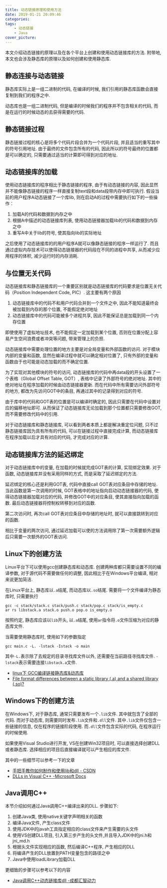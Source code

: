 ```yaml
---
title: 动态链接原理和使用方法
date: 2019-01-21 20:09:46
categories:
tags:
    - 动态链接
    - Java
cover_picture:
---
```

<!-- <script type="text/javascript" src="https://cdnjs.cloudflare.com/ajax/libs/mathjax/2.7.4/MathJax.js?config=default"></script> -->


本文介绍动态链接的原理以及在各个平台上创建和使用动态链接库的方法. 附带地, 本文也会涉及静态库的原理以及如何创建和使用静态库.



静态连接与动态链接
--------------------

静态库实际上是一组二进制的代码, 在编译的时候, 我们引用的静态库函数会直接复制到我们的程序之中. 

动态库也是一组二进制代码, 但是编译的时候我们的程序并不包含相关的代码, 而是在运行的时候动态的去获得需要的代码.


静态链接过程
---------------

静态链接过程的核心是将多个代码片段合并为一个代码片段, 并且适当的重写其中的符号引用地址. 由于最终的文件包含所有的代码, 因此所以的符号最终的位置都是可以确定的, 只需要通过适当的计算即可得到对应的地址. 


动态链接库的加载
--------------------

使用动态链接库的程序相比于静态链接的程序, 由于有动态链接的内容, 因此显然并不能像静态链接的程序一样直接复制text段和data段带内存中即可执行. 假设当前的用户程序A动态链接了一个库lib, 则在启动A的过程中需要执行如下的一些操作：

1. 加载A的代码和数据到内存之中
2. 根据A中描述的动态链接库列表, 使用动态链接器加载lib的代码和数据到内存之中
3. 重写A中关于lib的符号, 使其指向lib的实际地址

之后使用了动态链接库的的用户程序A就可以像静态链接的程序一样运行了. 而且通过虚拟内存技术可以使得动态链接器的代码段在不同的进程中共享, 从而减少应用程序的体积, 减少运行时的内存消耗. 


与位置无关代码
---------------------

动态链接库和静态链接库的一个重要区别就是动态链接库的代码要求是位置无关代码（Position Independent Code,  PIC）. 这主要有两个原因

1. 动态链接库中的代码不和用户代码合并到一个文件之中, 因此不能知道最终会被加载到内存的那个位置, 不能假定绝对地址
2. 动态链接库中的代码可能被多个进程共享, 因此不能保证总是加载到同一个内存位置

即使使用了虚拟地址技术, 也不能假定一定加载到某个位置, 否则在位置分配上容易产生空间浪费或者冲突等问题, 带来管理上的负担. 

动态链接库中需要处理位置的地方主要是对全局变量和外部函数的访问. 对于模块内部的变量和函数, 显然在编译过程中就可以确定相对位置了, 只有外部的变量和函数由于也可能是动态加载的而不确定位置. 

为了实现对其他模块的符号的访问, 动态链接库的代码中再data段的开头设置了一个表格（Global Offset Table,  GOT）, 表格中记录了外部符号的绝对地址. 其中的绝对地址在程序加载的时候由动态链接器更新. 而在代码中所有需要访问外部符号的地方, 都改为先访问GOT中的条目, 再通过其中的记录得到对应的符号. 

由于库中的代码和GOT表的位置是可以编译时确定的, 因此只需要在代码中设置对应的偏移地址即可. 从而保证了动态链接库无论加载到那个位置都只需要修改GOT, 而不需要修改代码中的引用. 

对于动态链接库和静态链接库, 可以看到两者本质上都是解决重定位问题, 只不过静态链接库因为具有所有的代码, 可以在链接过程中直接完成计算, 而动态链接库在程序加载以后才具有对应的代码, 才完成对应的计算. 


动态链接库方法的延迟绑定
------------------------------

对于动态链接库中的变量, 在加载的时候就完成GOT表的计算, 实现绑定效果. 对于函数, 动态链接库并没有采用同样的方式, 而是采取了延迟绑定的方法. 

延迟绑定的核心还是利用GOT表, 代码中直接call GOT表对应条目中存储的地址. 当此函数是第一次调用的时候, GOT表格中的地址指向启动动态链接器的代码, 使得动态链接器加载对应的代码, 并修改GOT中的对应条目, 使其直接指向加载的函数. 最后动态链接器将控制权转移到对应的函数. 

第二次访问时, 再次call GOT表对应条目中存储的地址时, 就可以直接跳转到对应的函数. 

相比于变量的两次访问, 通过延迟加载可以使的方法调用除了第一次需要额外逻辑后只需要一次额外的GOT表访问. 




Linux下的创建方法
-------------------

Linux平台下可以使用gcc创建静态库和动态库. 创建两种库都只需要设置不同的编译参数, 对于源代码不需要做任何的调整, 因此相比于在Windows平台编译, 相对来说更加简洁.

在Linux平台上, 静态库以`.a`结尾, 而动态库以`.so`结尾. 需要将一个文件编译为静态库时, 只需要执行

```
gcc -c stack/stack.c stack/push.c stack/pop.c stack/is_empty.c
ar rs libstack.a stack.o push.o pop.o is_empty.o 
```

按照约定, 静态库应该以`lib`开头, 以`.a`结尾, 使用`ar`指令将`.o`文件压缩为对应的静态库文件.  

当需要使用静态库时, 使用如下的参数指定

```
gcc main.c -L. -lstack -Istack -o main
```

其中`-L.`表示除了去规定的目录寻找库文件以外, 还需要在当前路径寻找库文件. `-lstack`表示需要连接`libstack.a`文件. 


- [linux下 GCC编译链接静态库&动态库](https://www.cnblogs.com/thechosenone95/p/10605172.html)
- [File format differences between a static library (.a) and a shared library (.so)?](https://stackoverflow.com/questions/41879433/file-format-differences-between-a-static-library-a-and-a-shared-library-so)


Windows下的创建方法
-------------------------

在Windows下, 对于静态库, 通常只需要发布一个`.lib`文件. 其中就包含了全部的代码. 而对于动态库, 则需要同时发布`.lib`文件和`.dll`文件. 其中`.lib`文件仅包含一些链接的信息, 仅在程序的链接阶段使用. 而`.dll`文件包含实际的代码, 在程序运行的时候使用.

如果使用Visual Studio进行开发, VS在创建Win32项目时, 可以直接选择创建DLL或者静态库. 选择相应的项目后直接编译就可以产生相应的库文件.

其中的一些细节可以参考一下的文章

- [手把手教你如何制作和使用lib和dll - CSDN](https://blog.csdn.net/sj2050/article/details/81700183)
- [DLLs in Visual C++ -Microsoft Docs](https://docs.microsoft.com/en-us/cpp/build/dlls-in-visual-cpp?view=vs-2017)



Java调用C++
--------------

本节介绍如何通过Java调用C++编译出来的DLL. 步骤如下:

1. 创建Java类, 使用native关键字声明相关的函数
2. 编译Java文件, 产生class文件
3. 使用JDK中的javah工具指定相应的class文件来产生需要的头文件
4. 使用VS创建DLL项目, 引入第三步产生的头文件,并且导入JDK中的jni.h和jni_md.h
5. 根据头文件实现相应的函数, 然后编译C++程序, 产生相应的DLL
6. 将编译产生的DLL放置到PATH变量包含的路径之中
7. Java中使用loadLibrary加载DLL

更细致的步骤可以参考以下的内容
- [Java调用C++动态链接库dll -成都汇智动力](http://m.sohu.com/a/246320140_100181197)